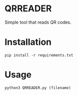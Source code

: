 # QRREADER
Simple tool that reads QR codes.

# Installation
```
pip install -r requirements.txt
```

# Usage
```
python3 QRREADER.py (filename)
```